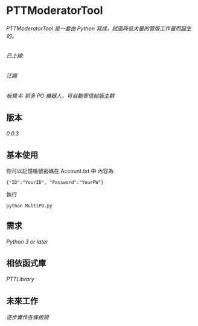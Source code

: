 # PTTModeratorTool


###### PTTModeratorTool 是一套由 Python 寫成，試圖降低大量的管版工作量而誕生的。
###### 已上線: 
###### 汪踢
###### 板規 4: 抓多 PO 機器人，可自動寄信給版主群


版本
-------------------
###### 0.0.3

基本使用
-------------------
你可以記憶帳號密碼在 Account.txt 中
內容為 
```
{"ID":"YourID", "Password":"YourPW"}
```

執行
```
python MultiPO.py
```

需求
-------------------
###### Python 3 or later

相依函式庫
-------------------
###### PTTLibrary

未來工作
-------------------
###### 逐步實作各條板規
